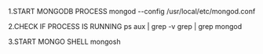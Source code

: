 1.START MONGODB PROCESS 
mongod --config /usr/local/etc/mongod.conf

2.CHECK IF PROCESS IS RUNNING
ps aux | grep -v grep | grep mongod

3.START MONGO SHELL
mongosh